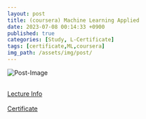 ```yaml
---
layout: post
title: (coursera) Machine Learning Applied
date: 2023-07-08 00:14:33 +0900
published: true
categories: [Study, L-Certificate]
tags: [certificate,ML,coursera]
img_path: /assets/img/post/
---
```


![Post-Image](CERTIFICATE-ML_practical.png)
<br><br>

[Lecture Info](https://www.coursera.org/learn/machine-learning-applied-ko/)
<br><br>
[Certificate](https://coursera.org/share/83065f4684ab96ce6e1d0fb9d1bcb7c2)